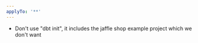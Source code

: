 ```yaml
---
applyTo: '**'
---
```


- Don't use "dbt init", it includes the jaffle shop example project which we don't want